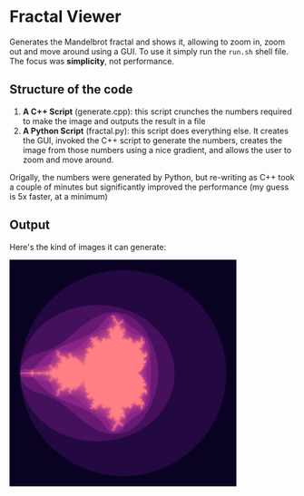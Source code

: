 # Fractal Viewer

Generates the Mandelbrot fractal and shows it, allowing to zoom in, zoom out and move around using a GUI. To use it simply run the `run.sh` shell file. The focus was **simplicity**, not performance. 

## Structure of the code

1. **A C++ Script** (generate.cpp): this script crunches the numbers required to make the image and outputs the result in a file
2. **A Python Script** (fractal.py): this script does everything else. It creates the GUI, invoked the C++ script to generate the numbers, creates the image from those numbers using a nice gradient, and allows the user to zoom and move around.

Origally, the numbers were generated by Python, but re-writing as C++ took a couple of minutes but significantly improved the performance (my guess is 5x faster, at a minimum)

## Output

Here's the kind of images it can generate:

<img src="fractal.png" height="400"></img>
